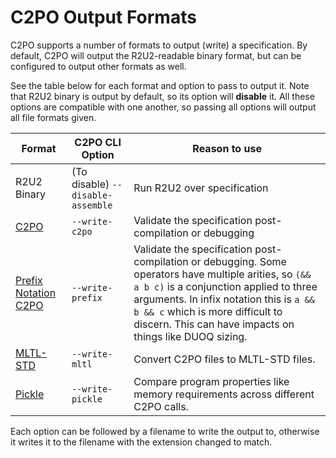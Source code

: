 # C2PO Output Formats

C2PO supports a number of formats to output (write) a specification. By default, C2PO will output
the R2U2-readable binary format, but can be configured to output other formats as well.

See the table below for each format and option to pass to output it. Note that R2U2 binary is output
by default, so its option will **disable** it. All these options are compatible with one another, so
passing all options will output all file formats given.

| Format                                                  | C2PO CLI Option                   | Reason to use |
|---------------------------------------------------------|-----------------------------------|---------------|
| R2U2 Binary                                             | (To disable) `--disable-assemble` | Run R2U2 over specification |
| [C2PO](./language.md)                                   | `--write-c2po`                    | Validate the specification post-compilation or debugging
| [Prefix Notation C2PO](./language.md)                   | `--write-prefix`                  | Validate the specification post-compilation or debugging. Some operators have multiple arities, so `(&& a b c)` is a conjunction applied to three arguments. In infix notation this is `a && b && c` which is more difficult to discern. This can have impacts on things like DUOQ sizing. |
| [MLTL-STD](./mltl_std.md)                               | `--write-mltl`                    | Convert C2PO files to MLTL-STD files. |
| [Pickle](https://docs.python.org/3/library/pickle.html) | `--write-pickle`                  | Compare program properties like memory requirements across different C2PO calls. |

Each option can be followed by a filename to write the output to, otherwise it writes it to the
filename with the extension changed to match.
